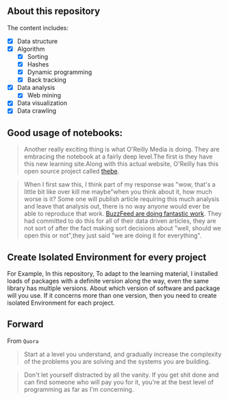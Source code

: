 ## About this repository
The content includes:
- [x] Data structure
- [x] Algorithm
    - [x] Sorting 
    - [x] Hashes
    - [x] Dynamic programming
    - [x] Back tracking
- [x] Data analysis
    - [x]  Web mining
- [x] Data visualization
- [x] Data crawling

## Good usage of notebooks:

> Another really exciting thing is what O'Reilly Media is doing. They are embracing the notebook at a fairly deep level.The first is they have this new learning site.Along with this actual website, O'Reilly has this open source project called [thebe](https://github.com/oreillymedia/thebe).

> When I first saw this, I think part of my response was "wow, that's a little bit like over kill me maybe"when you think about it, how much worse is it? Some one will publish article requiring this much analysis and leave that analysis out, there is no way anyone would ever be able to reproduce that work. [BuzzFeed are doing fantastic work](https://github.com/BuzzFeedNews/everything#libraries-and-tools). They had committed to do this for all of their data driven articles, they are not sort of after the fact making sort decisions about "well, should we open this or not",they just said "we are doing it for everything".

## Create Isolated Environment for every project
For Example, In this repository, To adapt to the learning material, I installed loads of packages with a definite version along the way, even the same library has multiple versions. About which version of software and package will you use. If it concerns more than one version, then you need to create isolated Environment for each project.

## Forward
From `Quora`
> Start at a level you understand, and gradually increase the complexity of the problems you are solving and the systems you are building.

> Don't let yourself distracted by all the vanity. If you get shit done and can find someone who will pay you for it, you're at the best level of programming as far as I'm concerning.
